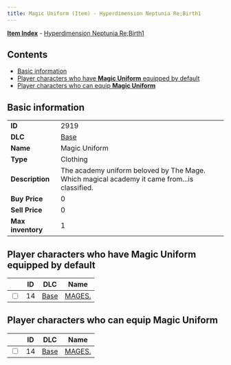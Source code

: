 ```yaml
---
title: Magic Uniform (Item) - Hyperdimension Neptunia Re;Birth1
---
```


[**Item Index**](/neptunia/rb1/item/index.html) - [Hyperdimension Neptunia Re;Birth1](/neptunia/rb1)

## Contents

- [Basic information](#basic-information)
- [Player characters who have **Magic Uniform** equipped by default](#player-characters-who-have-magic-uniform-equipped-by-default)
- [Player characters who can equip **Magic Uniform**](#player-characters-who-can-equip-magic-uniform)
## Basic information

|   |   |
| -- | -- |
| **ID** | 2919 |
| **DLC** | [Base](/neptunia/rb1/dlc/1-base.html) |
| **Name** | Magic Uniform |
| **Type** | Clothing |
| **Description** | The academy uniform beloved by The Mage. Which magical academy it came from...is classified. |
| **Buy Price** | 0 |
| **Sell Price** | 0 |
| **Max inventory** | 1 |


## Player characters who have **Magic Uniform** equipped by default

|    | ID | DLC | Name |
| -- | -- | --- | ---- |
| <input type="checkbox" id="rb1-player-1-14" class="trackbox" /> | 14 | [Base](/neptunia/rb1/dlc/1-base.html) | [MAGES.](/neptunia/rb1/player/1-14-mages.html) |


## Player characters who can equip **Magic Uniform**

|    | ID | DLC | Name |
| -- | -- | --- | ---- |
| <input type="checkbox" id="rb1-player-1-14" class="trackbox" /> | 14 | [Base](/neptunia/rb1/dlc/1-base.html) | [MAGES.](/neptunia/rb1/player/1-14-mages.html) |
